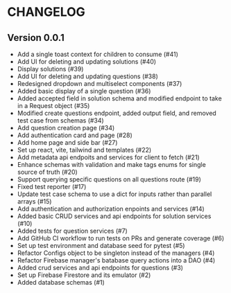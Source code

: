 # CHANGELOG

## Version 0.0.1
- Add a single toast context for children to consume (#41)
- Add UI for deleting and updating solutions (#40)
- Display solutions (#39)
- Add UI for deleting and updating questions (#38)
- Redesigned dropdown and multiselect components (#37)
- Added basic display of a single question (#36)
- Added accepted field in solution schema and modified endpoint to take in a Request object (#35)
- Modified create questions endpoint, added output field, and removed test case from schemas (#34)
- Add question creation page (#34)
- Add authentication card and page (#28)
- Add home page and side bar (#27)
- Set up react, vite, tailwind and templates (#22)
- Add metadata api endpoits and services for client to fetch (#21)
- Enhance schemas with validation and make tags enums for single source of truth (#20)
- Support querying specific questions on all questions route (#19)
- Fixed test reporter (#17)
- Update test case schema to use a dict for inputs rather than parallel arrays (#15)
- Add authentication and authorization enpoints and services (#14)
- Added basic CRUD services and api endpoints for solution services (#10)
- Added tests for question services (#7)
- Add GitHub CI workflow to run tests on PRs and generate coverage (#6)
- Set up test environment and database seed for pytest (#5)
- Refactor Configs object to be singleton instead of the managers (#4)
- Refactor Firebase manager's batabase query actions into a DAO (#4)
- Added crud services and api endpoints for questions (#3)
- Set up Firebase Firestore and its emulator (#2)
- Added database schemas (#1)
